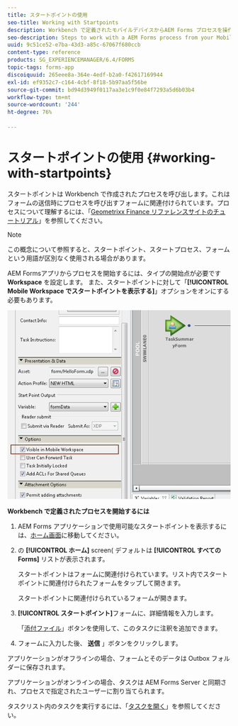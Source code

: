 ```yaml
---
title: スタートポイントの使用
seo-title: Working with Startpoints
description: Workbench で定義されたモバイルデバイスからAEM Forms プロセスを操作する手順。
seo-description: Steps to work with a AEM Forms process from your Mobile device defined in Workbench.
uuid: 9c51ce52-e7ba-43d3-a85c-67067f680ccb
content-type: reference
products: SG_EXPERIENCEMANAGER/6.4/FORMS
topic-tags: forms-app
discoiquuid: 265eee8a-364e-4edf-b2a0-f42617169944
exl-id: ef9352c7-c164-4cbf-8f18-5b97aa5f56be
source-git-commit: bd94d3949f0117aa3e1c9f0e84f7293a5d6b03b4
workflow-type: tm+mt
source-wordcount: '244'
ht-degree: 76%

---
```


# スタートポイントの使用 {#working-with-startpoints}

スタートポイントは Workbench で作成されたプロセスを呼び出します。これはフォームの送信時にプロセスを呼び出すフォームに関連付けられています。プロセスについて理解するには、「[Geometrixx Finance リファレンスサイトのチュートリアル](/help/forms/using/finance-reference-site-walkthrough.md)」を参照してください。

>[!NOTE]
>
>この概念について参照すると、スタートポイント、スタートプロセス、フォームという用語が区別なく使用される場合があります。

AEM Formsアプリからプロセスを開始するには、タイプの開始点が必要です **Workspace** を設定します。 また、スタートポイントに対して「**[!UICONTROL Mobile Workspace でスタートポイントを表示する]**」オプションをオンにする必要もあります。

![mws_startpoint_select_option](assets/mws_startpoint_select_option.png)

**Workbench で定義されたプロセスを開始するには**

1. AEM Forms アプリケーションで使用可能なスタートポイントを表示するには、[ホーム画面](/help/forms/using/home-screen.md)に移動してください。
1. の **[!UICONTROL ホーム]** screen( デフォルトは **[!UICONTROL すべてのForms]** リストが表示されます。

   スタートポイントはフォームに関連付けられています。リスト内でスタートポイントに関連付けられたフォームをタップして開きます。

   スタートポイントに関連付けられているフォームが開きます。

1. **[!UICONTROL スタートポイント]**&#x200B;フォームに、詳細情報を入力します。

   「[添付ファイル](/help/forms/using/add-attachments.md)」ボタンを使用して、このタスクに注釈を追加できます。

1. フォームに入力した後、 **送信** 」ボタンをクリックします。

アプリケーションがオフラインの場合、フォームとそのデータは Outbox フォルダーに保存されます。

アプリケーションがオンラインの場合、タスクは AEM Forms Server と同期され、プロセスで指定されたユーザーに割り当てられます。

タスクリスト内のタスクを実行するには、「[タスクを開く](/help/forms/using/open-task.md)」を参照してください。
